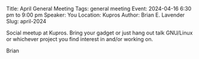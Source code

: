 Title: April General Meeting
Tags: general meeting
Event: 2024-04-16 6:30 pm to 9:00 pm
Speaker: You
Location: Kupros
Author: Brian E. Lavender
Slug: april-2024

Social meetup at Kupros. Bring your gadget or just hang out talk GNU/Linux
or whichever project you find interest in and/or working on.

Brian
